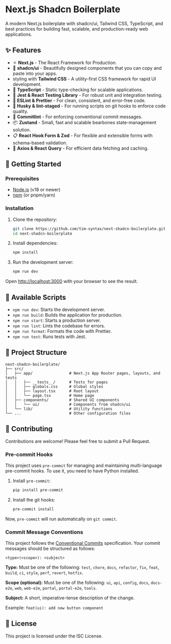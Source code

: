 # Next.js Shadcn Boilerplate

A modern Next.js boilerplate with shadcn/ui, Tailwind CSS, TypeScript, and best practices for building fast, scalable, and production-ready web applications.

## ✨ Features

- ⚛️ **Next.js** - The React Framework for Production.
- 🎨 **shadcn/ui** - Beautifully designed components that you can copy and paste into your apps.
- styling with **Tailwind CSS** - A utility-first CSS framework for rapid UI development.
- 🔷 **TypeScript** - Static type-checking for scalable applications.
- 🧪 **Jest & React Testing Library** - For robust unit and integration testing.
- 🧹 **ESLint & Prettier** - For clean, consistent, and error-free code.
- 🐶 **Husky & lint-staged** - For running scripts on git hooks to enforce code quality.
- 📄 **Commitlint** - For enforcing conventional commit messages.
- 📦 **Zustand** - Small, fast and scalable bearbones state-management solution.
- 📋 **React Hook Form & Zod** - For flexible and extensible forms with schema-based validation.
- 🚀 **Axios & React Query** - For efficient data fetching and caching.

## 🚀 Getting Started

### Prerequisites

- [Node.js](https://nodejs.org/en/) (v18 or newer)
- [npm](https://docs.npmjs.com/downloading-and-installing-node-js-and-npm) (or pnpm/yarn)

### Installation

1.  Clone the repository:

    ```bash
    git clone https://github.com/tim-syntax/next-shadcn-boilerplate.git
    cd next-shadcn-boilerplate
    ```

2.  Install dependencies:

    ```bash
    npm install
    ```

3.  Run the development server:

    ```bash
    npm run dev
    ```

Open [http://localhost:3000](http://localhost:3000) with your browser to see the result.

## 📜 Available Scripts

- `npm run dev`: Starts the development server.
- `npm run build`: Builds the application for production.
- `npm run start`: Starts a production server.
- `npm run lint`: Lints the codebase for errors.
- `npm run format`: Formats the code with Prettier.
- `npm run test`: Runs tests with Jest.

## 📁 Project Structure

```
next-shadcn-boilerplate/
├── src/
│   ├── app/                # Next.js App Router pages, layouts, and tests
│   │   ├── __tests__/      # Tests for pages
│   │   ├── globals.css     # Global styles
│   │   ├── layout.tsx      # Root layout
│   │   └── page.tsx        # Home page
│   ├── components/         # Shared UI components
│   │   └── ui/             # Components from shadcn/ui
│   └── lib/                # Utility functions
└── ...                     # Other configuration files
```

## 🤝 Contributing

Contributions are welcome! Please feel free to submit a Pull Request.

### Pre-commit Hooks

This project uses `pre-commit` for managing and maintaining multi-language pre-commit hooks. To use it, you need to have Python installed.

1.  Install `pre-commit`:

    ```bash
    pip install pre-commit
    ```

2.  Install the git hooks:

    ```bash
    pre-commit install
    ```

Now, `pre-commit` will run automatically on `git commit`.

### Commit Message Conventions

This project follows the [Conventional Commits](https://www.conventionalcommits.org/en/v1.0.0/) specification. Your commit messages should be structured as follows:

```
<type>(<scope>): <subject>
```

**Type:** Must be one of the following: `test`, `chore`, `docs`, `refactor`, `fix`, `feat`, `build`, `ci`, `style`, `perf`, `revert`, `hotfix`.

**Scope (optional):** Must be one of the following: `ui`, `api`, `config`, `docs`, `docs-e2e`, `web`, `web-e2e`, `portal`, `portal-e2e`, `tools`.

**Subject:** A short, imperative-tense description of the change.

Example: `feat(ui): add new button component`

## 📝 License

This project is licensed under the ISC License.
